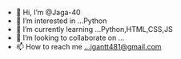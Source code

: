 - 👋 Hi, I’m @Jaga-40
- 👀 I’m interested in ...Python
- 🌱 I’m currently learning ...Python,HTML,CSS,JS
- 💞️ I’m looking to collaborate on ...
- 📫 How to reach me ...jgantt481@gmail.com

<!---
Jaga-40/Jaga-40 is a ✨ special ✨ repository because its `README.md` (this file) appears on your GitHub profile.
You can click the Preview link to take a look at your changes.
--->
